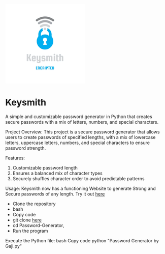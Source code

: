 <p float="left">
  <img src="Keysmith-new.png" width="250" />
</p>


# Keysmith
A simple and customizable password generator in Python that creates secure passwords with a mix of letters, numbers, and special characters.

Project Overview: 
This project is a secure password generator that allows users to create passwords of specified lengths, with a mix of lowercase letters, uppercase letters, numbers, and special characters to ensure password strength.

Features:
1) Customizable password length
2) Ensures a balanced mix of character types
3) Securely shuffles character order to avoid predictable patterns

Usage:
Keysmith now has a functioning Website to generate Strong and Secure passwords of any length. Try it out [here](https://keysmith.onrender.com/)
- Clone the repository
- bash
- Copy code
- git clone [here](https://github.com/codewithgaji/Password-Generator?tab=readme-ov-file)
- cd Password-Generator, 
- Run the program

Execute the Python file:
bash
Copy code
python "Password Generator by Gaji.py"

